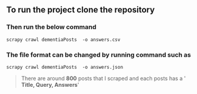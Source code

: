 ## To run the project clone the repository
### Then run the below command
 `scrapy crawl dementiaPosts  -o answers.csv`
### The file format can be changed by running command such as 
`scrapy crawl dementiaPosts  -o answers.json` 

> There are around **800** posts that I scraped and each posts has a 
' **Title, Query, Answers**'
